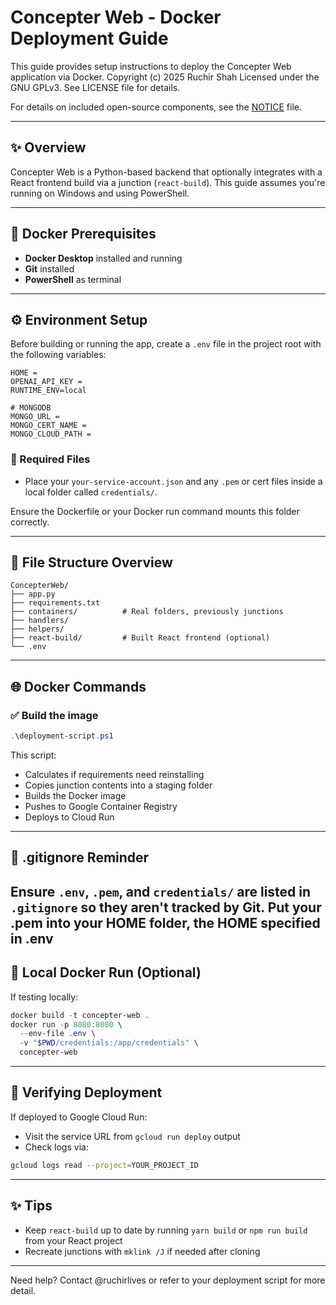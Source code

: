 # Concepter Web - Docker Deployment Guide

This guide provides setup instructions to deploy the Concepter Web application via Docker.
Copyright (c) 2025 Ruchir Shah
Licensed under the GNU GPLv3. See LICENSE file for details.

For details on included open-source components, see the [NOTICE](./NOTICE) file.

---

## ✨ Overview

Concepter Web is a Python-based backend that optionally integrates with a React frontend build via a junction (`react-build`). This guide assumes you're running on Windows and using PowerShell.

---

## 🚀 Docker Prerequisites

* **Docker Desktop** installed and running
* **Git** installed
* **PowerShell** as terminal

---

## ⚙️ Environment Setup

Before building or running the app, create a `.env` file in the project root with the following variables:

```env
HOME = 
OPENAI_API_KEY = 
RUNTIME_ENV=local

# MONGODB
MONGO_URL = 
MONGO_CERT_NAME = 
MONGO_CLOUD_PATH = 
```

### 🔑 Required Files

* Place your `your-service-account.json` and any `.pem` or cert files inside a local folder called `credentials/`.

Ensure the Dockerfile or your Docker run command mounts this folder correctly.

---

## 📁 File Structure Overview

```
ConcepterWeb/
├── app.py
├── requirements.txt
├── containers/          # Real folders, previously junctions
├── handlers/
├── helpers/
├── react-build/         # Built React frontend (optional)
└── .env
```

---

## 🌐 Docker Commands

### ✅ Build the image

```powershell
.\deployment-script.ps1
```

This script:

* Calculates if requirements need reinstalling
* Copies junction contents into a staging folder
* Builds the Docker image
* Pushes to Google Container Registry
* Deploys to Cloud Run

---

## 🚫 .gitignore Reminder

Ensure `.env`, `.pem`, and `credentials/` are listed in `.gitignore` so they aren't tracked by Git.
Put your .pem into your HOME folder, the HOME specified in .env
---

## 🚀 Local Docker Run (Optional)

If testing locally:

```powershell
docker build -t concepter-web .
docker run -p 8080:8080 \
  --env-file .env \
  -v "$PWD/credentials:/app/credentials" \
  concepter-web
```

---

## 🔎 Verifying Deployment

If deployed to Google Cloud Run:

* Visit the service URL from `gcloud run deploy` output
* Check logs via:

```bash
gcloud logs read --project=YOUR_PROJECT_ID
```

---

## ✨ Tips

* Keep `react-build` up to date by running `yarn build` or `npm run build` from your React project
* Recreate junctions with `mklink /J` if needed after cloning

---

Need help? Contact @ruchirlives or refer to your deployment script for more detail.
